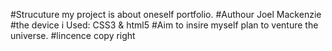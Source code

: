 #Strucuture
my project is about
oneself portfolio.
#Authour
Joel Mackenzie
#the device i Used:
 CSS3 & html5
#Aim
 to insire myself plan to venture the universe.
#lincence copy right

